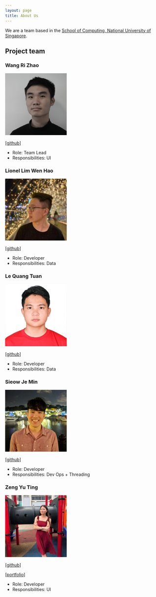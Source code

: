 ```yaml
---
layout: page
title: About Us
---
```


We are a team based in the [School of Computing, National University of Singapore](http://www.comp.nus.edu.sg).

## Project team

### Wang Ri Zhao 

<img src="images/therizhao.png" width="200px">

[[github](http://github.com/therizhao)]

* Role: Team Lead
* Responsibilities: UI

### Lionel Lim Wen Hao

<img src="images/whitelio.png" width="200px">

[[github](http://github.com/whitelio)]

* Role: Developer
* Responsibilities: Data

### Le Quang Tuan

<img src="images/youaremysky99.png" width="200px">

[[github](http://github.com/youaremysky99)]

* Role: Developer
* Responsibilities: Data

### Sieow Je Min

<img src="images/jeminsieow.png" width="200px">

[[github](http://github.com/jeminsieow)]

* Role: Developer
* Responsibilities: Dev Ops + Threading

### Zeng Yu Ting


<img src="images/jillzyt.png" width="200px">

[[github](http://github.com/jillzyt)]

[[portfolio](/team/yutingzeng.md)]
* Role: Developer
* Responsibilities: UI